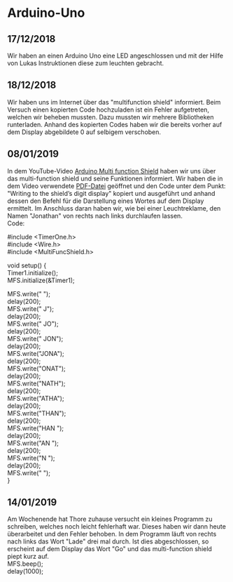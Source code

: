 # Arduino-Uno

## 17/12/2018
Wir haben an einen Arduino Uno eine LED angeschlossen und mit der Hilfe von Lukas Instruktionen diese zum leuchten gebracht.

## 18/12/2018
Wir haben uns im Internet über das "multifunction shield" informiert. Beim Versuch einen kopierten Code hochzuladen ist ein Fehler aufgetreten, welchen wir beheben mussten. Dazu mussten wir mehrere Bibliotheken runterladen. Anhand des kopierten Codes haben wir die bereits vorher auf dem Display abgebildete 0 auf selbigem verschoben.

## 08/01/2019
In dem YouTube-Video <a href="https://www.youtube.com/watch?v=X7T5sfrgprU">Arduino Multi function Shield</a> haben wir uns über das multi-function shield und seine Funktionen informiert. Wir haben die in dem Video verwendete <a href="https://www.mpja.com/download/hackatronics-arduino-multi-function-shield.pdf">PDF-Datei</a> geöffnet und den Code unter dem Punkt: "Writing to the shield’s digit display" kopiert und ausgeführt und anhand dessen den Befehl für die Darstellung eines Wortes auf dem Display ermittelt. Im Anschluss daran haben wir, wie bei einer Leuchtreklame, den Namen "Jonathan" von rechts nach links durchlaufen lassen.<br/>
Code:

#include <TimerOne.h><br/>
#include <Wire.h><br/>
#include <MultiFuncShield.h>

void setup() {<br/>
Timer1.initialize();<br/>
MFS.initialize(&Timer1);

MFS.write("    ");<br/>
delay(200);<br/>
MFS.write("   J");<br/>
delay(200);<br/>
MFS.write("  JO");<br/>
delay(200);<br/>
MFS.write(" JON");<br/>
delay(200);<br/>
MFS.write("JONA");<br/>
delay(200);<br/>
MFS.write("ONAT");<br/>
delay(200);<br/>
MFS.write("NATH");<br/>
delay(200);<br/>
MFS.write("ATHA");<br/>
delay(200);<br/>
MFS.write("THAN");<br/>
delay(200);<br/>
MFS.write("HAN ");<br/>
delay(200);<br/>
MFS.write("AN  ");<br/>
delay(200);<br/>
MFS.write("N   ");<br/>
delay(200);<br/>
MFS.write("    ");<br/>
}

## 14/01/2019
Am Wochenende hat Thore zuhause versucht ein kleines Programm zu schreiben, welches noch leicht fehlerhaft war. Dieses haben wir dann heute überarbeitet und den Fehler behoben. In dem Programm läuft von rechts nach links das Wort "Lade" drei mal durch. Ist dies abgeschlossen, so erscheint auf dem Display das Wort "Go" und das multi-function shield piept kurz auf.<br/>
MFS.beep();<br/>
delay(1000);

